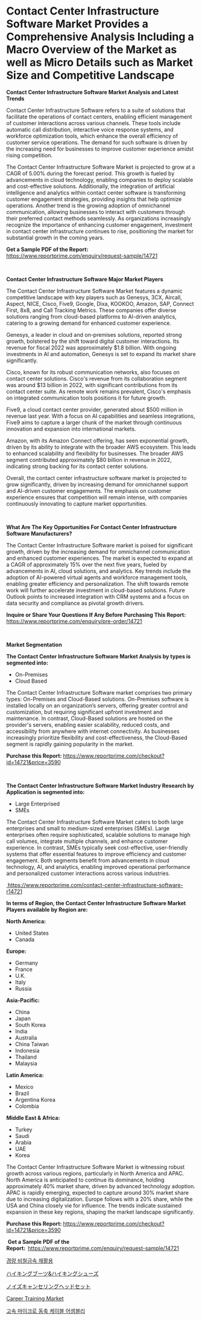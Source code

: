 <p><h1>Contact Center Infrastructure Software Market Provides a Comprehensive Analysis Including a Macro Overview of the Market as well as Micro Details such as Market Size and Competitive Landscape</h1></p><p><strong>Contact Center Infrastructure Software Market Analysis and Latest Trends</strong></p>
<p><p>Contact Center Infrastructure Software refers to a suite of solutions that facilitate the operations of contact centers, enabling efficient management of customer interactions across various channels. These tools include automatic call distribution, interactive voice response systems, and workforce optimization tools, which enhance the overall efficiency of customer service operations. The demand for such software is driven by the increasing need for businesses to improve customer experience amidst rising competition.</p><p>The Contact Center Infrastructure Software Market is projected to grow at a CAGR of 5.00% during the forecast period. This growth is fueled by advancements in cloud technology, enabling companies to deploy scalable and cost-effective solutions. Additionally, the integration of artificial intelligence and analytics within contact center software is transforming customer engagement strategies, providing insights that help optimize operations. Another trend is the growing adoption of omnichannel communication, allowing businesses to interact with customers through their preferred contact methods seamlessly. As organizations increasingly recognize the importance of enhancing customer engagement, investment in contact center infrastructure continues to rise, positioning the market for substantial growth in the coming years.</p></p>
<p><strong>Get a Sample PDF of the Report:&nbsp;</strong> <a href="https://www.reportprime.com/enquiry/request-sample/14721">https://www.reportprime.com/enquiry/request-sample/14721</a></p>
<p>&nbsp;</p>
<p><strong>Contact Center Infrastructure Software Major Market Players</strong></p>
<p><p>The Contact Center Infrastructure Software Market features a dynamic competitive landscape with key players such as Genesys, 3CX, Aircall, Aspect, NICE, Cisco, Five9, Google, Dixa, KOOKOO, Amazon, SAP, Connect First, 8x8, and Call Tracking Metrics. These companies offer diverse solutions ranging from cloud-based platforms to AI-driven analytics, catering to a growing demand for enhanced customer experience.</p><p>Genesys, a leader in cloud and on-premises solutions, reported strong growth, bolstered by the shift toward digital customer interactions. Its revenue for fiscal 2022 was approximately $1.8 billion. With ongoing investments in AI and automation, Genesys is set to expand its market share significantly.</p><p>Cisco, known for its robust communication networks, also focuses on contact center solutions. Cisco's revenue from its collaboration segment was around $13 billion in 2022, with significant contributions from its contact center suite. As remote work remains prevalent, Cisco's emphasis on integrated communication tools positions it for future growth.</p><p>Five9, a cloud contact center provider, generated about $500 million in revenue last year. With a focus on AI capabilities and seamless integrations, Five9 aims to capture a larger chunk of the market through continuous innovation and expansion into international markets.</p><p>Amazon, with its Amazon Connect offering, has seen exponential growth, driven by its ability to integrate with the broader AWS ecosystem. This leads to enhanced scalability and flexibility for businesses. The broader AWS segment contributed approximately $80 billion in revenue in 2022, indicating strong backing for its contact center solutions.</p><p>Overall, the contact center infrastructure software market is projected to grow significantly, driven by increasing demand for omnichannel support and AI-driven customer engagements. The emphasis on customer experience ensures that competition will remain intense, with companies continuously innovating to capture market opportunities.</p></p>
<p>&nbsp;</p>
<p><strong>What Are The Key Opportunities For Contact Center Infrastructure Software Manufacturers?</strong></p>
<p><p>The Contact Center Infrastructure Software market is poised for significant growth, driven by the increasing demand for omnichannel communication and enhanced customer experiences. The market is expected to expand at a CAGR of approximately 15% over the next five years, fueled by advancements in AI, cloud solutions, and analytics. Key trends include the adoption of AI-powered virtual agents and workforce management tools, enabling greater efficiency and personalization. The shift towards remote work will further accelerate investment in cloud-based solutions. Future Outlook points to increased integration with CRM systems and a focus on data security and compliance as pivotal growth drivers.</p></p>
<p><strong>Inquire or Share Your Questions If Any Before Purchasing This Report:</strong> <a href="https://www.reportprime.com/enquiry/pre-order/14721">https://www.reportprime.com/enquiry/pre-order/14721</a></p>
<p>&nbsp;</p>
<p><strong>Market Segmentation</strong></p>
<p><strong>The Contact Center Infrastructure Software Market Analysis by types is segmented into:</strong></p>
<p><ul><li>On-Premises</li><li>Cloud Based</li></ul></p>
<p><p>The Contact Center Infrastructure Software market comprises two primary types: On-Premises and Cloud-Based solutions. On-Premises software is installed locally on an organization’s servers, offering greater control and customization, but requiring significant upfront investment and maintenance. In contrast, Cloud-Based solutions are hosted on the provider's servers, enabling easier scalability, reduced costs, and accessibility from anywhere with internet connectivity. As businesses increasingly prioritize flexibility and cost-effectiveness, the Cloud-Based segment is rapidly gaining popularity in the market.</p></p>
<p><strong>Purchase this Report:&nbsp;</strong><a href="https://www.reportprime.com/checkout?id=14721&price=3590">https://www.reportprime.com/checkout?id=14721&price=3590</a></p>
<p>&nbsp;</p>
<p><strong>The Contact Center Infrastructure Software Market Industry Research by Application is segmented into:</strong></p>
<p><ul><li>Large Enterprised</li><li>SMEs</li></ul></p>
<p><p>The Contact Center Infrastructure Software Market caters to both large enterprises and small to medium-sized enterprises (SMEs). Large enterprises often require sophisticated, scalable solutions to manage high call volumes, integrate multiple channels, and enhance customer experience. In contrast, SMEs typically seek cost-effective, user-friendly systems that offer essential features to improve efficiency and customer engagement. Both segments benefit from advancements in cloud technology, AI, and analytics, enabling improved operational performance and personalized customer interactions across various industries.</p></p>
<p><a href="https://www.reportprime.com/contact-center-infrastructure-software-r14721">&nbsp;https://www.reportprime.com/contact-center-infrastructure-software-r14721</a></p>
<p><strong>In terms of Region, the Contact Center Infrastructure Software Market Players available by Region are:</strong></p>
<p>
    <p> <strong> North America: </strong>
        <ul>
            <li>United States</li>
            <li>Canada</li>
        </ul>
        </p> 
    <p> <strong> Europe: </strong>
        <ul>
            <li>Germany</li>
            <li>France</li>
            <li>U.K.</li>
            <li>Italy</li>
            <li>Russia</li>
        </ul>
        </p> 
    <p> <strong> Asia-Pacific: </strong>
        <ul>
            <li>China</li>
            <li>Japan</li>
            <li>South Korea</li>
            <li>India</li>
            <li>Australia</li>
            <li>China Taiwan</li>
            <li>Indonesia</li>
            <li>Thailand</li>
            <li>Malaysia</li>
        </ul>
        </p> 
    <p> <strong> Latin America: </strong>
        <ul>
            <li>Mexico</li>
            <li>Brazil</li>
            <li>Argentina Korea</li>
            <li>Colombia</li>
        </ul>
        </p> 
    <p> <strong> Middle East & Africa: </strong>
        <ul>
            <li>Turkey</li>
            <li>Saudi</li>
            <li>Arabia</li>
            <li>UAE</li>
            <li>Korea</li>
        </ul>
    </p>
    </p>
<p><p>The Contact Center Infrastructure Software Market is witnessing robust growth across various regions, particularly in North America and APAC. North America is anticipated to continue its dominance, holding approximately 40% market share, driven by advanced technology adoption. APAC is rapidly emerging, expected to capture around 30% market share due to increasing digitalization. Europe follows with a 20% share, while the USA and China closely vie for influence. The trends indicate sustained expansion in these key regions, shaping the market landscape significantly.</p></p>
<p><strong>Purchase this Report: </strong><a href="https://www.reportprime.com/checkout?id=14721&price=3590">https://www.reportprime.com/checkout?id=14721&price=3590</a></p>
<p>&nbsp;<strong>Get a Sample PDF of the Report:&nbsp;&nbsp;</strong><a href="https://www.reportprime.com/enquiry/request-sample/14721">https://www.reportprime.com/enquiry/request-sample/14721</a></p>
<p><strong></strong></p>
<p><p><a href="https://medium.com/@sskccayi85/light-nonferrous-metal-recycling-market-%EC%9D%98-%EA%B8%80%EB%A1%9C%EB%B2%8C-%EC%8B%9C%EC%9E%A5-%EA%B0%9C%EC%9A%94%EB%8A%94-%EC%A0%84-%EC%84%B8%EA%B3%84-%EB%B0%8F-%EC%A3%BC%EC%9A%94-%EC%8B%9C%EC%9E%A5%EC%9D%98-%EC%82%B0%EC%97%85%EC%97%90-%EC%98%81%ED%96%A5%EC%9D%84-%EB%AF%B8%EC%B9%98%EB%8A%94-%EC%A3%BC%EC%9A%94-%ED%8A%B8%EB%A0%8C%EB%93%9C%EC%97%90-%EB%8C%80%ED%95%9C-%EB%8F%85%ED%8A%B9%ED%95%9C-%EA%B4%80%EC%A0%90%EC%9D%84-f607708e41c6?postPublishedType=initial">경량 비철금속 재활용</a></p><p><a href="https://medium.com/@ridleydamion/hiking-boots-hiking-shoes-market-%E3%81%AE%E3%82%B0%E3%83%AD%E3%83%BC%E3%83%90%E3%83%AB%E5%B8%82%E5%A0%B4%E6%A6%82%E8%A6%81%E3%81%AF-%E4%B8%96%E7%95%8C%E3%81%8A%E3%82%88%E3%81%B3%E4%B8%BB%E8%A6%81%E5%B8%82%E5%A0%B4%E3%81%AB%E3%81%8A%E3%81%91%E3%82%8B%E6%A5%AD%E7%95%8C%E3%81%AB%E5%BD%B1%E9%9F%BF%E3%82%92%E4%B8%8E%E3%81%88%E3%82%8B%E4%B8%BB%E8%A6%81%E3%81%AA%E3%83%88%E3%83%AC%E3%83%B3%E3%83%89%E3%81%AB%E3%81%A4%E3%81%84%E3%81%A6-%E7%8B%AC%E8%87%AA%E3%81%AE%E8%A6%96%E7%82%B9%E3%82%92%E6%8F%90%E4%BE%9B%E3%81%97%E3%81%BE%E3%81%99-93e80b1dfe44">ハイキングブーツ&ハイキングシューズ</a></p><p><a href="https://medium.com/@ridleydamion/noise-cancelling-headsets-market-%E3%81%AE%E3%82%B0%E3%83%AD%E3%83%BC%E3%83%90%E3%83%AB%E5%B8%82%E5%A0%B4%E6%A6%82%E8%A6%81%E3%81%AF-%E4%B8%96%E7%95%8C%E3%81%8A%E3%82%88%E3%81%B3%E4%B8%BB%E8%A6%81%E5%B8%82%E5%A0%B4%E3%81%AB%E3%81%8A%E3%81%91%E3%82%8B%E6%A5%AD%E7%95%8C%E3%81%AB%E5%BD%B1%E9%9F%BF%E3%82%92%E4%B8%8E%E3%81%88%E3%82%8B%E4%B8%BB%E8%A6%81%E3%81%AA%E3%83%88%E3%83%AC%E3%83%B3%E3%83%89%E3%81%AB%E3%81%A4%E3%81%84%E3%81%A6-%E7%8B%AC%E8%87%AA%E3%81%AE%E8%A6%96%E7%82%B9%E3%82%92%E6%8F%90%E4%BE%9B%E3%81%97%E3%81%BE%E3%81%99-f5b98ad7c37d">ノイズキャンセリングヘッドセット</a></p><p><a href="https://www.linkedin.com/pulse/comprehensive-look-product-type-1type-2-application-healthcare-32khf?trackingId=p%2F11hC59Sz2ZHMrdxpB8Dg%3D%3D">Career Training Market</a></p><p><a href="https://medium.com/@walid_yasin/%EC%84%B8%EA%B3%84-high-speed-micro-coax-cable-assemblies-market-%EC%9D%80-2024%EC%97%90%EC%84%9C-2031%EB%A1%9C-%EC%97%B0%ED%8F%89%EA%B7%A0-%EC%A6%9D%EA%B0%80%EC%9C%A8%EC%9D%84-%EB%B3%B4%EC%9D%BC-%EA%B2%83%EC%9C%BC%EB%A1%9C-%EC%98%88%EC%83%81%EB%90%A9%EB%8B%88%EB%8B%A4-e9e032b15b88">고속 마이크로 동축 케이블 어셈블리</a></p></p>